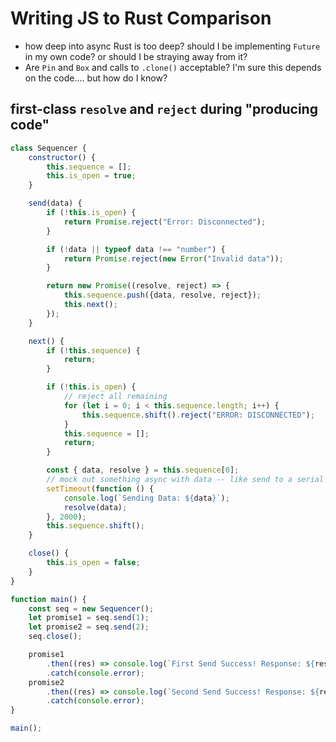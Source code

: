 # Writing JS to Rust Comparison

- how deep into async Rust is too deep? should I be implementing `Future` in my own code? or should I be straying away from it?
- Are `Pin` and `Box` and calls to `.clone()` acceptable? I'm sure this depends on the code.... but how do I know?

## first-class `resolve` and `reject` during "producing code"

```javascript
class Sequencer {
    constructor() {
        this.sequence = [];
        this.is_open = true;
    }

    send(data) {
        if (!this.is_open) {
            return Promise.reject("Error: Disconnected");
        }

        if (!data || typeof data !== "number") {
            return Promise.reject(new Error("Invalid data"));
        }

        return new Promise((resolve, reject) => {
            this.sequence.push({data, resolve, reject});
            this.next();
        });
    }

    next() {
        if (!this.sequence) {
            return;
        }

        if (!this.is_open) {
            // reject all remaining
            for (let i = 0; i < this.sequence.length; i++) {
                this.sequence.shift().reject("ERROR: DISCONNECTED");
            }
            this.sequence = [];
            return;
        }

        const { data, resolve } = this.sequence[0];
        // mock out something async with data -- like send to a serial port
        setTimeout(function () {
            console.log(`Sending Data: ${data}`);
            resolve(data);
        }, 2000);
        this.sequence.shift();
    }

    close() {
        this.is_open = false;
    }
}

function main() {
    const seq = new Sequencer();
    let promise1 = seq.send(1);
    let promise2 = seq.send(2);
    seq.close();

    promise1
        .then((res) => console.log(`First Send Success! Response: ${res}`))
        .catch(console.error);
    promise2
        .then((res) => console.log(`Second Send Success! Response: ${res}`))
        .catch(console.error);
}

main();
```
